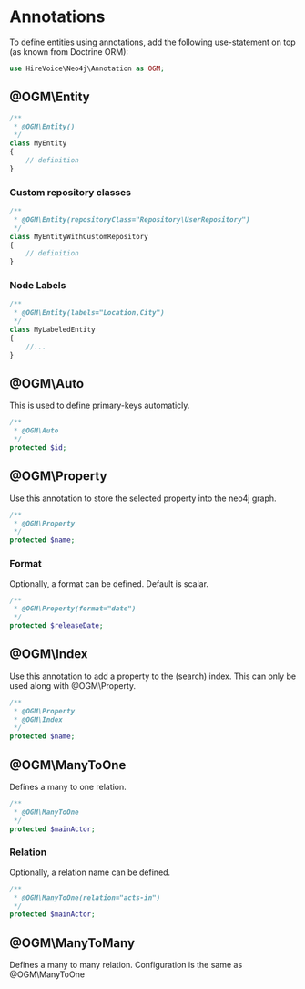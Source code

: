 # Annotations
To define entities using annotations, add the following use-statement on top (as known from Doctrine ORM):

```php
use HireVoice\Neo4j\Annotation as OGM;
```

## @OGM\Entity

```php
/**
 * @OGM\Entity()
 */
class MyEntity
{
    // definition
}
```

### Custom repository classes

```php
/**
 * @OGM\Entity(repositoryClass="Repository\UserRepository")
 */
class MyEntityWithCustomRepository
{
    // definition
}
```

### Node Labels

```php
/**
 * @OGM\Entity(labels="Location,City")
 */
class MyLabeledEntity
{
    //...
}
```

## @OGM\Auto

This is used to define primary-keys automaticly.
```php
/**
 * @OGM\Auto
 */
protected $id;
```

## @OGM\Property

Use this annotation to store the selected property into the neo4j graph.

```php
/**
 * @OGM\Property
 */
protected $name;
```

### Format

Optionally, a format can be defined. Default is scalar.

```php
/**
 * @OGM\Property(format="date")
 */
protected $releaseDate;
```

## @OGM\Index

Use this annotation to add a property to the (search) index. This can only be used along with @OGM\Property.

```php
/**
 * @OGM\Property
 * @OGM\Index
 */
protected $name;
```

## @OGM\ManyToOne

Defines a many to one relation.

```php
/**
 * @OGM\ManyToOne
 */
protected $mainActor;
```

### Relation

Optionally, a relation name can be defined.

```php
/**
 * @OGM\ManyToOne(relation="acts-in")
 */
protected $mainActor;
```

## @OGM\ManyToMany

Defines a many to many relation. Configuration is the same as @OGM\ManyToOne
